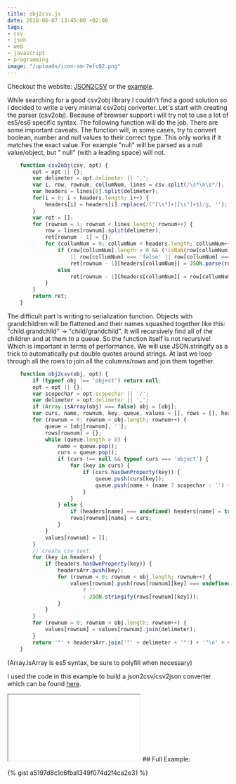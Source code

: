 ```yaml
---
title: obj2csv.js
date: 2018-06-07 13:45:00 +02:00
tags:
- csv
- json
- web
- javascript
- programming
image: "/uploads/icon-sm-7efc02.png"
---
```


Checkout the website: [JSON2CSV](http://esstudio.site/json2csv) or the [example](#full-example).

While searching for a good csv2obj library I couldn't find a good solution so I decided to write a very minimal csv2obj converter. Let's start with creating the parser (csv2obj). Because of browser support i will try not to use a lot of es5/es6 specific syntax. The following function will do the job. There are some important caveats. The function will, in some cases, try to convert boolean, number and null values to their correct type. This only works if it matches the exact value. For example
"null" will be parsed as a null value/object, but " null" (with a leading space) will not.

```javascript
    function csv2obj(csv, opt) {
        opt = opt || {};
        var delimeter = opt.delimeter || ',';
        var i, row, rownum, collumNum, lines = csv.split(/\s*\n\s*/);
        var headers = lines[0].split(delimeter);
        for(i = 0; i < headers.length; i++) {
            headers[i] = headers[i].replace(/(^[\s"]+|[\s"]+$)/g, '');
        }
        var ret = [];
        for (rownum = 1; rownum < lines.length; rownum++) {
            row = lines[rownum].split(delimeter);
            ret[rownum - 1] = {};
            for (collumNum = 0; collumNum < headers.length; collumNum++) {
                if (row[collumNum].length > 0 && (!isNaN(row[collumNum]) || row[collumNum] === 'true' 
                    || row[collumNum] === 'false' || row[collumNum] === 'null')) 
                    ret[rownum - 1][headers[collumNum]] = JSON.parse(row[collumNum]);
                else 
                    ret[rownum - 1][headers[collumNum]] = row[collumNum].replace(/(^\s*"*|"*\s*$)/g, '');
            }
        }
        return ret;
    }
```

The difficult part is writing to serialization function. Objects with grandchildren will be flattened and their names squashed together like this: "child.grandchild" -> "child/grandchild". It will recursively find all of the children and at them to a queue. So the function itself is not recursive! Which is important in terms of performance. We will use JSON.stringify as a trick to automatically put double quotes around strings. At last we loop through all the rows to join all the columns/rows and join them together.

```javascript
    function obj2csv(obj, opt) {
        if (typeof obj !== 'object') return null;
        opt = opt || {};
        var scopechar = opt.scopechar || '/';
        var delimeter = opt.delimeter || ',';
        if (Array.isArray(obj) === false) obj = [obj];
        var curs, name, rownum, key, queue, values = [], rows = [], headers = {}, headersArr = [];
        for (rownum = 0; rownum < obj.length; rownum++) {
            queue = [obj[rownum], ''];
            rows[rownum] = {};
            while (queue.length > 0) {
                name = queue.pop();
                curs = queue.pop();
                if (curs !== null && typeof curs === 'object') {
                    for (key in curs) {
                        if (curs.hasOwnProperty(key)) {
                            queue.push(curs[key]);
                            queue.push(name + (name ? scopechar : '') + key);
                        }
                    }
                } else {
                    if (headers[name] === undefined) headers[name] = true;
                    rows[rownum][name] = curs;
                }
            }
            values[rownum] = [];
        }
        // create csv text
        for (key in headers) {
            if (headers.hasOwnProperty(key)) {
                headersArr.push(key);
                for (rownum = 0; rownum < obj.length; rownum++) {
                    values[rownum].push(rows[rownum][key] === undefined
                        ? ''
                        : JSON.stringify(rows[rownum][key]));
                }
            }
        }
        for (rownum = 0; rownum < obj.length; rownum++) {
            values[rownum] = values[rownum].join(delimeter);
        }
        return '"' + headersArr.join('"' + delimeter + '"') + '"\n' + values.join('\n');
    }
```
(Array.isArray is es5 syntax, be sure to polyfill when necessary)

I used the code in this example to build a json2csv/csv2json converter which can be found [here](https://esstudio.site/json2csv).

<div id="full-example">
<iframe src="{{ "/json2csv" | absolute_ur }}" sandbox></iframe>
## Full Example:

{% gist a5197d8c1c6fba1349f074d2f4ca2e31 %}
</div>